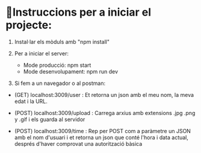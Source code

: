 # 🧬Instruccions per a iniciar el projecte:

1. Instal·lar els mòduls amb "npm install"

2. Per a iniciar el server:

   - Mode producció: npm start
   - Mode desenvolupament: npm run dev

3. Si fem a un navegador o al postman:

- (GET) localhost:3009/user : 
  Et retorna un json amb el meu nom, la meva edat i la URL.

- (POST) localhost:3009/upload : 
  Carrega arxius amb extensions .jpg .png y .gif i els guarda al servidor

- (POST) localhost:3009/time : 
 Rep per POST com a paràmetre un JSON amb el nom d'usuari i et retorna un json que conté l'hora i data actual, després d'haver comprovat una autorització bàsica
